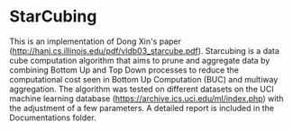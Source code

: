 # StarCubing

This is an implementation of Dong Xin's paper (http://hanj.cs.illinois.edu/pdf/vldb03_starcube.pdf). Starcubing is a data cube computation algorithm that aims to prune and aggregate data by combining Bottom Up and Top Down processes to reduce the computational cost seen in Bottom Up Computation (BUC) and multiway aggregation. The algorithm was tested on different datasets on the UCI machine learning database (https://archive.ics.uci.edu/ml/index.php) with the adjustment of a few parameters. A detailed report is included in the Documentations folder.